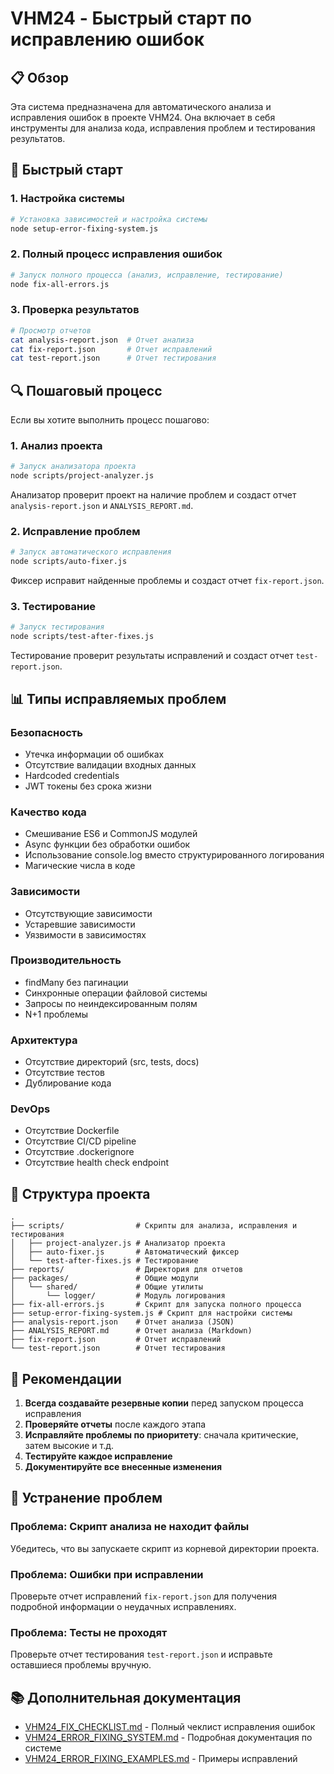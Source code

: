 # VHM24 - Быстрый старт по исправлению ошибок

## 📋 Обзор

Эта система предназначена для автоматического анализа и исправления ошибок в проекте VHM24. Она включает в себя инструменты для анализа кода, исправления проблем и тестирования результатов.

## 🚀 Быстрый старт

### 1. Настройка системы

```bash
# Установка зависимостей и настройка системы
node setup-error-fixing-system.js
```

### 2. Полный процесс исправления ошибок

```bash
# Запуск полного процесса (анализ, исправление, тестирование)
node fix-all-errors.js
```

### 3. Проверка результатов

```bash
# Просмотр отчетов
cat analysis-report.json  # Отчет анализа
cat fix-report.json       # Отчет исправлений
cat test-report.json      # Отчет тестирования
```

## 🔍 Пошаговый процесс

Если вы хотите выполнить процесс пошагово:

### 1. Анализ проекта

```bash
# Запуск анализатора проекта
node scripts/project-analyzer.js
```

Анализатор проверит проект на наличие проблем и создаст отчет `analysis-report.json` и `ANALYSIS_REPORT.md`.

### 2. Исправление проблем

```bash
# Запуск автоматического исправления
node scripts/auto-fixer.js
```

Фиксер исправит найденные проблемы и создаст отчет `fix-report.json`.

### 3. Тестирование

```bash
# Запуск тестирования
node scripts/test-after-fixes.js
```

Тестирование проверит результаты исправлений и создаст отчет `test-report.json`.

## 📊 Типы исправляемых проблем

### Безопасность
- Утечка информации об ошибках
- Отсутствие валидации входных данных
- Hardcoded credentials
- JWT токены без срока жизни

### Качество кода
- Смешивание ES6 и CommonJS модулей
- Async функции без обработки ошибок
- Использование console.log вместо структурированного логирования
- Магические числа в коде

### Зависимости
- Отсутствующие зависимости
- Устаревшие зависимости
- Уязвимости в зависимостях

### Производительность
- findMany без пагинации
- Синхронные операции файловой системы
- Запросы по неиндексированным полям
- N+1 проблемы

### Архитектура
- Отсутствие директорий (src, tests, docs)
- Отсутствие тестов
- Дублирование кода

### DevOps
- Отсутствие Dockerfile
- Отсутствие CI/CD pipeline
- Отсутствие .dockerignore
- Отсутствие health check endpoint

## 📁 Структура проекта

```
.
├── scripts/                # Скрипты для анализа, исправления и тестирования
│   ├── project-analyzer.js # Анализатор проекта
│   ├── auto-fixer.js       # Автоматический фиксер
│   └── test-after-fixes.js # Тестирование
├── reports/                # Директория для отчетов
├── packages/               # Общие модули
│   └── shared/             # Общие утилиты
│       └── logger/         # Модуль логирования
├── fix-all-errors.js       # Скрипт для запуска полного процесса
├── setup-error-fixing-system.js # Скрипт для настройки системы
├── analysis-report.json    # Отчет анализа (JSON)
├── ANALYSIS_REPORT.md      # Отчет анализа (Markdown)
├── fix-report.json         # Отчет исправлений
└── test-report.json        # Отчет тестирования
```

## 📝 Рекомендации

1. **Всегда создавайте резервные копии** перед запуском процесса исправления
2. **Проверяйте отчеты** после каждого этапа
3. **Исправляйте проблемы по приоритету**: сначала критические, затем высокие и т.д.
4. **Тестируйте каждое исправление**
5. **Документируйте все внесенные изменения**

## 🔧 Устранение проблем

### Проблема: Скрипт анализа не находит файлы

Убедитесь, что вы запускаете скрипт из корневой директории проекта.

### Проблема: Ошибки при исправлении

Проверьте отчет исправлений `fix-report.json` для получения подробной информации о неудачных исправлениях.

### Проблема: Тесты не проходят

Проверьте отчет тестирования `test-report.json` и исправьте оставшиеся проблемы вручную.

## 📚 Дополнительная документация

- [VHM24_FIX_CHECKLIST.md](VHM24_FIX_CHECKLIST.md) - Полный чеклист исправления ошибок
- [VHM24_ERROR_FIXING_SYSTEM.md](VHM24_ERROR_FIXING_SYSTEM.md) - Подробная документация по системе
- [VHM24_ERROR_FIXING_EXAMPLES.md](VHM24_ERROR_FIXING_EXAMPLES.md) - Примеры исправлений
